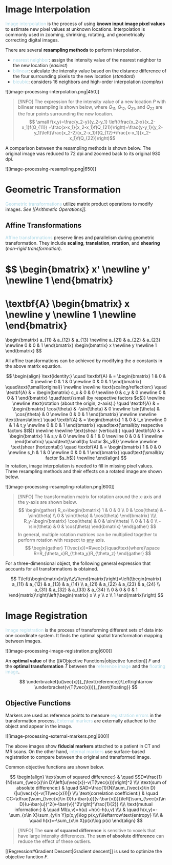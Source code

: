 # Image Interpolation

<span style = "color:lightblue">Image interpolation</span> is the process of using **known input image pixel values** to estimate new pixel values at unknown locations. Interpolation is commonly used in zooming, shrinking, rotating, and geometrically correcting digital images.

There are several **resampling methods** to perform interpolation.
- <span style = "color:lightblue">nearest neighbor</span>: assign the intensity value of the nearest neighbor to the new location (*easiest*)
- <span style = "color:lightblue">bilinear</span>: calculate the intensity value based on the distance difference of the four surrounding pixels to the new location (*standard*)
- <span style = "color:lightblue">bicubic</span>: considers 16 neighbors and high-order interpolation (*complex*)

![[image-processing-interpolation.png|450]]

> [!INFO]
> The expression for the intensity value of a new location $P$ with bilinear resampling is shown below, where $Q_{11}$, $Q_{12}$, $Q_{21}$, and $Q_{22}$ are the four points surrounding the new location. 
> $$
> \small
> f(x,y)=\frac{y_2-y}{y_2-y_1} \left(\frac{x_2-x}{x_2-x_1}f(Q_{11}) +\frac{x-x_1}{x_2-x_1}f(Q_{21})\right)+\frac{y-y_1}{y_2-y_1}\left(\frac{x_2-2}{x_2-x_1}f(Q_{12}+\frac{x-x_1}{x_2-x_1}f(Q_{22})\right)$$

A comparison between the resampling methods is shown below. The original image was reduced to 72 dpi and zoomed back to its original 930 dpi.

![[image-processing-resampling.png|650]]

# Geometric Transformation

<span style = "color:lightblue">Geometric transformations</span> utilize matrix product operations to modify images. *See [[Arithmetic Operations]].*

## Affine Transformations

<span style = "color:lightblue">Affine transformations</span> preserve lines and parallelism during geometric transformation. They include **scaling**, **translation**, **rotation**, and **shearing** (*non-rigid transformation*).

$$
\begin{bmatrix}
	x' \newline
	y' \newline
	1
\end{bmatrix}
=
\textbf{A}
\begin{bmatrix}
	x \newline
	y \newline
	1 \newline
\end{bmatrix}
=
\begin{bmatrix}
	a_{11} & a_{12} & a_{13} \newline
	a_{21} & a_{22} & a_{23} \newline
	0 & 0 & 1
\end{bmatrix}
\begin{bmatrix}
	x \newline
	y \newline
	1
\end{bmatrix}
$$

All affine transformations can be achieved by modifying the $a$ constants in the above matrix equation.

$$
\begin{align}
	\text{identity:} \quad \textbf{A} & =
	\begin{bmatrix}
		1 & 0 & 0 \newline
		0 & 1 & 0 \newline
		0 & 0 & 1
	\end{bmatrix} \quad\text{\small(original)} \newline \newline
	\text{scaling/reflection:} \quad \textbf{A} & =
	\begin{bmatrix}
		c_x & 0 & 0 \newline
		0 & c_y & 0 \newline
		0 & 0 & 1
	\end{bmatrix} \quad\text{\small (by respective factors $c$)} \newline \newline
	\text{rotation (about the origin, z-axis):} \quad \textbf{A} & =
	\begin{bmatrix}
		\cos{\theta} & -\sin{\theta} & 0 \newline
		\sin{\theta} & \cos{\theta} & 0 \newline
		0 & 0 & 1
	\end{bmatrix} \newline \newline
	\text{translation:} \quad \textbf{A} & =
	\begin{bmatrix}
		1 & 0 & t_x \newline
		0 & 1 & t_y \newline
		0 & 0 & 1
	\end{bmatrix} \quad\text{\small(by respective factors $t$)} \newline \newline
	\text{shear (vertical):} \quad \textbf{A} & =
	\begin{bmatrix}
		1 & s_v & 0 \newline
		0 & 1 & 0 \newline
		0 & 0 & 1 \newline
	\end{bmatrix} \quad\text{\small(by factor $s_v$)} \newline \newline
	\text{shear (horizontal):} \quad \textbf{A} & =
	\begin{bmatrix}
		1 & 0 & 0 \newline
		s_h & 1 & 0 \newline
		0 & 0 & 1
	\end{bmatrix} \quad\text{\small(by factor $s_h$)} \newline
\end{align}
$$
In rotation, image interpolation is needed to fill in missing pixel values. Three resampling methods and their effects on a rotated image are shown below.

![[image-processing-resampling-rotation.png|600]]

> [!INFO]
> The transformation matrix for rotation around the x-axis and the y-axis are shown below.
> $$
> \begin{gather}
> R_x=\begin{bmatrix}
> 1 & 0 & 0 \\
> 0 & \cos(\theta) & -\sin(\theta) \\
> 0 & \sin(\theta) & \cos(\theta)
> \end{bmatrix} \\\\
> R_y=\begin{bmatrix}
> \cos(\theta) & 0 & \sin(\theta) \\
> 0 & 1 & 0 \\
> -\sin(\theta) & 0 & \cos(\theta)
> \end{bmatrix}
> \end{gather} 
> $$
> In general, multiple rotation matrices can be multiplied together to perform rotation with respect to <u>any</u> axis.
> $$
> \begin{gather}
> T(\vec{x})=R\vec{x}\quad\text{where}\space R=R_{\theta_x}R_{\theta_y}R_{\theta_z}
> \end{gather}
> $$

For a three-dimensional object, the following general expression that accounts for all transformations is obtained.

$$
T\left(\begin{matrix}x\\y\\z\\1\end{matrix}\right)=\left(\begin{matrix}
a_{11} & a_{12} & a_{13} & a_{14} \\
a_{21} & a_{22} & a_{23} & a_{24} \\
a_{31} & a_{32} & a_{33} & a_{34} \\
0 & 0 & 0 & 1
\end{matrix}\right)\left(\begin{matrix}
x \\ y \\ z \\ 1
\end{matrix}\right)
$$

# Image Registration
<span style = "color:lightblue">Image registration</span> is the process of transforming different sets of data into one coordinate system. It finds the optimal spatial transformation mapping between images.

![[image-processing-image-registration.png|600]]

An **optimal value** of the [[#Objective Functions|objective function]] $F$ and the **optimal transformation** $\hat{T}$ between the <span style = "color:lightblue">reference image</span> and the <span style = "color:lightblue">floating image</span>.

$$
\underbracket{u(\vec{x})}_{\text{reference}}\Leftrightarrow \underbracket{v(T(\vec{x}))}_{\text{floating}}
$$

## Objective Functions
Markers are used as reference points to measure <span style = "color:lightblue">registration errors</span> in the transformation process. <span style = "color:lightblue">External markers</span> are externally attached to the object and appear in the image.

![[image-processing-external-markers.png|600]]

The above images show **fiducial markers** attached to a patient in CT and MR scans. On the other hand, <span style = "color:lightblue">internal markers</span> use surface-based registration to compare between the original and transformed image.

Common objective functions are shown below.

$$
\begin{align}
\text{sum of squared difference:} & \quad SSD=\frac{1}{N}\sum_{\vec{x}\in D}\left[u(\vec{x})-v(T(\vec{x}))\right]^2 \\\\
\text{sum of absolute difference:} & \quad SAD=\frac{1}{N}\sum_{\vec{x}\in D}{|u(\vec{x})-v(T(\vec{x}))|} \\\\
\text{correlation coefficient:} & \quad CC=\dfrac{\sum_{\vec{x}\in D}(u-\bar{u})(v-\bar{v})}{\left[\sum_{\vec{x}\in D}(u-\bar{u})^2(v-\bar{v})^2\right]^\frac{1}{2}} \\\\
\text{mutual information:} & \quad MI(u,v)=h(u) +h(v)-h(u,v) \\\\
& \quad h(x,y)=-\sum_{x\in X}\sum_{y\in Y}p(x,y)\log p(x,y)\\leftarrow\text{entropy} \\\\
& \quad h(x)=-\sum_{x\in X}p(x)\log p(x)
\end{align}
$$

> [!INFO]
> The **sum of squared difference** is sensitive to voxels that have large intensity differences. The **sum of absolute difference** can reduce the effect of these outliers.

[[Regression#Gradient Descent|Gradient descent]] is used to optimize the objective function $F$.

